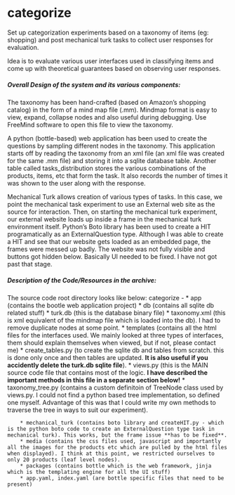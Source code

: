 categorize
==========

Set up categorization experiments based on a taxonomy of items (eg: shopping) and post mechanical turk tasks to collect user responses for evaluation.

Idea is to evaluate various user interfaces used in classifying items and come up with theoretical guarantees based on observing user responses.

##### Overall Design of the system and its various components:
The taxonomy has been hand-crafted (based on Amazon’s shopping catalog) in the form of a mind map file (.mm). Mindmap format is easy to view, expand, collapse nodes and also useful during debugging. Use FreeMind software to open this file to view the taxonomy.

A python (bottle-based) web application has been used to create the questions by sampling different nodes in the taxonomy. This application starts off by reading the taxonomy from an xml file (an xml file was created for the same .mm file) and storing it into a sqlite database table. Another table called tasks_distribution stores the various combinations of the products, items, etc that form the task. It also records the number of times it was shown to the user along with the response.

Mechanical Turk allows creation of various types of tasks. In this case, we point the mechanical task experiment to use an External web site as the source for interaction. Then, on starting the mechanical turk experiment, our external website loads up inside a frame in the mechanical turk environment itself. Python’s Boto library has been used to create a HIT programatically as an ExternalQuestion type. Although I was able to create a HIT and see that our website gets loaded as an embedded page, the frames were messed up badly. The website was not fully visible and buttons got hidden below. Basically UI needed to be fixed. I have not got past that stage.

##### Description of the Code/Resources in the archive:
The source code root directory looks like below:
categorize - 
      * app (contains the bootle web application project)
                 * db (contains all sqlite db related stuff)
                         * turk.db (this is the database binary file)
                         * taxonomy.xml (this is xml equivalent of the mindmap file which is loaded into the db). I had to remove duplicate nodes at some point.
                 * templates (contains all the html files for the interfaces used. We mainly looked at three types of interfaces, them should explain themselves when viewed, but if not, please contact me)
                 * create_tables.py (to create the sqlite db and tables from scratch. this is done only once and then tables are updated. **It is also useful if you accidently delete the turk.db sqlite file**).
                 * views.py (this is the MAIN source code file that contains most of the logic. **I have described the important methods in this file in a separate section below!**
                 * taxonomy_tree.py (contains a custom definitoin of TreeNode class used by views.py. I could not find a python based tree implementation, so defined one myself. Advantage of this was that I could write my own methods to traverse the tree in ways to suit our experiment).

        * mechanical_turk (contains boto library and createHIT.py - which is the python boto code to create an ExternalQuestion type task in mechanical turk). This works, but the frame issue **has to be fixed**.
        * media (contains the css files used, javascript and importantly all the images for the products etc which are pulled by the html files when displayed). I think at this point, we restricted ourselves to only 20 products (leaf level nodes).
        * packages (contains bottle which is the web framework, jinja which is the templating engine for all the UI stuff)
        * app.yaml, index.yaml (are bottle specific files that need to be present)

